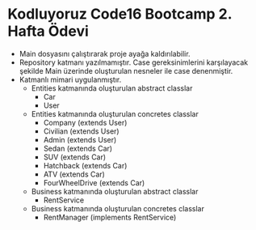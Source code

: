 # Kodluyoruz Code16 Bootcamp 2. Hafta Ödevi
- Main dosyasını çalıştırarak proje ayağa kaldırılabilir.
- Repository katmanı yazılmamıştır. Case gereksinimlerini karşılayacak şekilde Main üzerinde oluşturulan nesneler ile case denenmiştir.
- Katmanlı mimari uygulanmıştır.
    - Entities katmanında oluşturulan abstract classlar
      - Car
      - User
    - Entities katmanında oluşturulan concretes classlar
      - Company (extends User)
      - Civilian (extends User)
      - Admin (extends User)
      - Sedan (extends Car)
      - SUV (extends Car)
      - Hatchback (extends Car)
      - ATV (extends Car)
      - FourWheelDrive (extends Car)
    - Business katmanında oluşturulan abstract classlar
      - RentService
    - Business katmanında oluşturulan concretes classlar
      - RentManager (implements RentService)